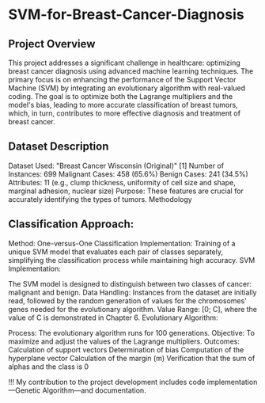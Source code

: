 # SVM-for-Breast-Cancer-Diagnosis

## Project Overview

This project addresses a significant challenge in healthcare: optimizing breast cancer diagnosis using advanced machine learning techniques. The primary focus is on enhancing the performance of the Support Vector Machine (SVM) by integrating an evolutionary algorithm with real-valued coding. The goal is to optimize both the Lagrange multipliers and the model's bias, leading to more accurate classification of breast tumors, which, in turn, contributes to more effective diagnosis and treatment of breast cancer.

## Dataset Description

Dataset Used: "Breast Cancer Wisconsin (Original)" [1]
Number of Instances: 699
Malignant Cases: 458 (65.6%)
Benign Cases: 241 (34.5%)
Attributes: 11 (e.g., clump thickness, uniformity of cell size and shape, marginal adhesion, nuclear size)
Purpose: These features are crucial for accurately identifying the types of tumors.
Methodology

## Classification Approach:

Method: One-versus-One Classification
Implementation: Training of a unique SVM model that evaluates each pair of classes separately, simplifying the classification process while maintaining high accuracy.
SVM Implementation:

The SVM model is designed to distinguish between two classes of cancer: malignant and benign.
Data Handling: Instances from the dataset are initially read, followed by the random generation of values for the chromosomes' genes needed for the evolutionary algorithm.
Value Range: [0; C], where the value of C is demonstrated in Chapter 6.
Evolutionary Algorithm:

Process: The evolutionary algorithm runs for 100 generations.
Objective: To maximize and adjust the values of the Lagrange multipliers.
Outcomes:
Calculation of support vectors
Determination of bias
Computation of the hyperplane vector
Calculation of the margin (m)
Verification that the sum of alphas and the class is 0

!!! My contribution to the project development includes code implementation—Genetic Algorithm—and documentation.
